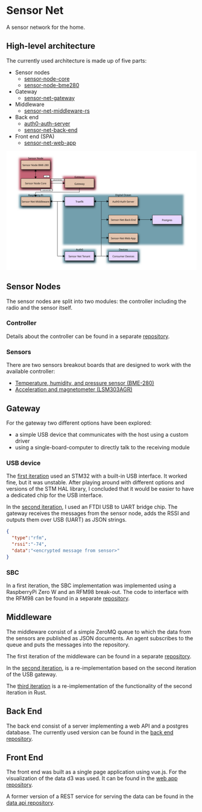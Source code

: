 # Sensor Net
A sensor network for the home.

## High-level architecture
The currently used architecture is made up of five parts:
  * Sensor nodes
    * [sensor-node-core](https://github.com/hannes-hochreiner/sensor-node-core)
    * [sensor-node-bme280](https://github.com/hannes-hochreiner/sensor-node-bme280)
  * Gateway
    * [sensor-net-gateway](https://github.com/hannes-hochreiner/sensor-net-gateway)
  * Middleware
    * [sensor-net-middleware-rs](https://github.com/hannes-hochreiner/sensor-net-middleware-rs)
  * Back end
    * [auth0-auth-server](https://github.com/hannes-hochreiner/auth0-auth-server)
    * [sensor-net-back-end](https://github.com/hannes-hochreiner/sensor-net-back-end)
  * Front end (SPA)
    * [sensor-net-web-app](https://github.com/hannes-hochreiner/sensor-net-web-app)

![System Landscape](system_landscape.svg)

## Sensor Nodes
The sensor nodes are split into two modules: the controller including the radio and the sensor itself.

### Controller
Details about the controller can be found in a separate [repository](https://github.com/hannes-hochreiner/sensor-node-core).

### Sensors
There are two sensors breakout boards that are designed to work with the available controller:
  * [Temperature, humidity, and pressure sensor (BME-280)](https://github.com/hannes-hochreiner/sensor-node-bme280)
  * [Acceleration and magnetometer (LSM303AGR)](https://github.com/hannes-hochreiner/sensor-node-lsm303agr)

## Gateway
For the gateway two different options have been explored:
  * a simple USB device that communicates with the host using a custom driver
  * using a single-board-computer to directly talk to the receiving module

### USB device
The [first iteration](https://github.com/hannes-hochreiner/ism-gateway) used an STM32 with a built-in USB interface.
It worked fine, but it was unstable.
After playing around with different options and versions of the STM HAL library, I concluded that it would be easier to have a dedicated chip for the USB interface.

In the [second iteration](https://github.com/hannes-hochreiner/sensor-net-gateway), I used an FTDI USB to UART bridge chip.
The gateway receives the messages from the sensor node, adds the RSSI and outputs them over USB (UART) as JSON strings.

```JSON
{
  "type":"rfm",
  "rssi":"-74",
  "data":"<encrypted message from sensor>"
}
```
### SBC
In a first iteration, the SBC implementation was implemented using a RaspberryPi Zero W and an RFM98 break-out.
The code to interface with the RFM98 can be found in a separate [repository](https://github.com/hannes-hochreiner/rfm98-breakout).

## Middleware
The middleware consist of a simple ZeroMQ queue to which the data from the sensors are published as JSON documents.
An agent subscribes to the queue and puts the messages into the repository.

The first iteration of the middleware can be found in a separate [repository](https://github.com/hannes-hochreiner/raw-data-db-agent).

In the [second iteration](https://github.com/hannes-hochreiner/sensor-net-middleware-js), is a re-implementation based on the second iteration of the USB gateway.

The [third iteration](https://github.com/hannes-hochreiner/sensor-net-middleware-rs) is a re-implementation of the functionality of the second iteration in Rust.

## Back End
The back end consist of a server implementing a web API and a postgres database.
The currently used version can be found in the [back end repository](https://github.com/hannes-hochreiner/sensor-net-back-end).

## Front End
The front end was built as a single page application using vue.js.
For the visualization of the data d3 was used.
It can be found in the [web app repository](https://github.com/hannes-hochreiner/sensor-net-web-app).

A former version of a REST service for serving the data can be found in the [data api repository](https://github.com/hannes-hochreiner/sensor-net-data-api).
